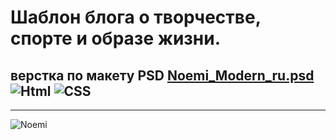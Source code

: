 # Шаблон блога о творчестве, спорте и образе жизни.

## верстка по макету PSD [Noemi_Modern_ru.psd](https://github.com/ViolinaS/Site-layout-template--Blog-Of-Lifestyle/blob/master/NOEMI_Modern_ru.psd) ![Html](https://img.shields.io/badge/-HTML-yellowgreen/?style=for-the-badge&color=brown) ![CSS](https://img.shields.io/badge/-CSS-9cf/?style=for-the-badge&color=9cf)

***

![Noemi](https://github.com/ViolinaS/Site-layout-template--Blog-Of-Lifestyle/blob/master/noemi_.jpeg)

